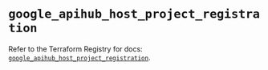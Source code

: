 # `google_apihub_host_project_registration`

Refer to the Terraform Registry for docs: [`google_apihub_host_project_registration`](https://registry.terraform.io/providers/hashicorp/google-beta/6.24.0/docs/resources/google_apihub_host_project_registration).
